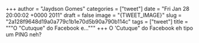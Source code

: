 
+++
author = "Jaydson Gomes"
categories = ["tweet"]
date = "Fri Jan 28 20:00:02 +0000 2011"
draft = false
image = "{TWEET_IMAGE}"
slug = "2a128f9648d19a0a779c1b1e70d5b90a790b114c"
tags = ["tweet"]
title = """O "Cutuque" do Facebook e..."""
+++
O 'Cutuque" do Facebook eh tipo um PING neh?
